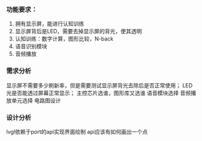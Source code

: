 ### 功能要求：
1. 拥有显示屏，能进行认知训练
2. 显示屏背后是LED，需要去掉显示屏的背光，使其透明
3. 认知训练：数字计算，图形比较，N-back
4. 语音识别模块
5. 音频播放

### 需求分析
显示屏不需要多少刷新率，但是需要测试显示屏背光去除后是否正常使用；
LED光是否能透过屏幕正常显示；
主控芯片选谁，图形库又选谁
语音模块选择
音频播放单元选择
电路图设计

### 设计分析
lvgl依赖于port的api实现界面绘制
api应该有如何画出一个点
